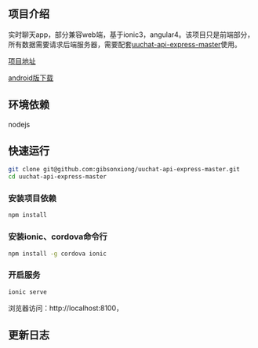 ## 项目介绍

实时聊天app，部分兼容web端，基于ionic3，angular4。该项目只是前端部分，所有数据需要请求后端服务器，需要配套[uuchat-api-express-master](https://github.com/gibsonxiong/uuchat-api-express-master)使用。

[项目地址](http://116.62.69.218/)

[android版下载](http://116.62.69.218/uuchat.apk)

## 环境依赖

nodejs 

## 快速运行


```bash
git clone git@github.com:gibsonxiong/uuchat-api-express-master.git
cd uuchat-api-express-master
```

### 安装项目依赖
```bash
npm install
```

### 安装ionic、cordova命令行

```bash
npm install -g cordova ionic
```

### 开启服务

```bash
ionic serve
```
浏览器访问：http://localhost:8100，

## 更新日志

